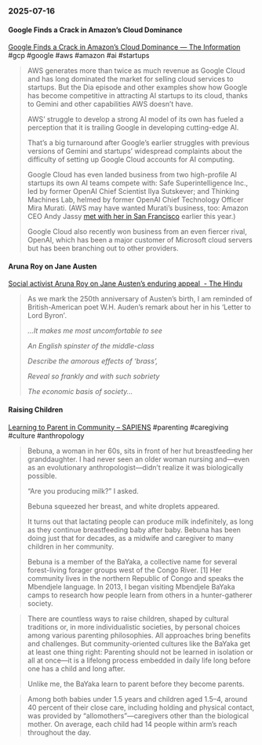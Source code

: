 ### 2025-07-16
#### Google Finds a Crack in Amazon’s Cloud Dominance
[Google Finds a Crack in Amazon’s Cloud Dominance — The Information](https://www.theinformation.com/articles/google-finds-crack-amazons-cloud-dominance?rc=arnbfe) #gcp #google #aws #amazon #ai  #startups 

> AWS generates more than twice as much revenue as Google Cloud and has long dominated the market for selling cloud services to startups. But the Dia episode and other examples show how Google has become competitive in attracting AI startups to its cloud, thanks to Gemini and other capabilities AWS doesn’t have.
> 
> AWS’ struggle to develop a strong AI model of its own has fueled a perception that it is trailing Google in developing cutting-edge AI.
> 
> That’s a big turnaround after Google’s earlier struggles with previous versions of Gemini and startups’ widespread complaints about the difficulty of setting up Google Cloud accounts for AI computing.
> 
> Google Cloud has even landed business from two high-profile AI startups its own AI teams compete with: Safe Superintelligence Inc., led by former OpenAI Chief Scientist Ilya Sutskever; and Thinking Machines Lab, helmed by former OpenAI Chief Technology Officer Mira Murati. (AWS may have wanted Murati’s business, too: Amazon CEO Andy Jassy [met with her in San Francisco](https://www.theinformation.com/articles/ex-openai-cto-muratis-startup-plans-compete-openai-others?rc=c48ukx) earlier this year.)
> 
> Google Cloud also recently won business from an even fiercer rival, OpenAI, which has been a major customer of Microsoft cloud servers but has been branching out to other providers.

#### Aruna Roy on Jane Austen
[Social activist Aruna Roy on Jane Austen’s enduring appeal  - The Hindu](https://www.thehindu.com/books/jane-austen-250-years-pride-and-prejudice-adaptations-influence-aruna-roy/article69782604.ece?pnespid=suhiAy1JKKhF2OKdpD.uTJzR4w2jS54tNbKukbMxp0Bm4q8_sdtySpPqAeMpm1PORjGFB46p7g) 

> As we mark the 250th anniversary of Austen’s birth, I am reminded of British-American poet W.H. Auden’s remark about her in his ‘Letter to Lord Byron’_._
> 
> _…It makes me most uncomfortable to see_
> 
> _An English spinster of the middle-class_
> 
> _Describe the amorous effects of ‘brass’,_
> 
> _Reveal so frankly and with such sobriety_
> 
> _The economic basis of society…_

#### Raising Children
[Learning to Parent in Community – SAPIENS](https://www.sapiens.org/biology/to-raise-children-we-must-first-raise-parents/) #parenting #caregiving #culture #anthropology 

> Bebuna, a woman in her 60s, sits in front of her hut breastfeeding her granddaughter. I had never seen an older woman nursing and—even as an evolutionary anthropologist—didn’t realize it was biologically possible.
> 
> “Are you producing milk?” I asked.
> 
> Bebuna squeezed her breast, and white droplets appeared.
> 
> It turns out that lactating people can produce milk indefinitely, as long as they continue breastfeeding baby after baby. Bebuna has been doing just that for decades, as a midwife and caregiver to many children in her community.
>
> Bebuna is a member of the BaYaka, a collective name for several forest-living forager groups west of the Congo River. [1] Her community lives in the northern Republic of Congo and speaks the Mbendjele language. In 2013, I began visiting Mbendjele BaYaka camps to research how people learn from others in a hunter-gatherer society.

> There are countless ways to raise children, shaped by cultural traditions or, in more individualistic societies, by personal choices among various parenting philosophies. All approaches bring benefits and challenges. But community-oriented cultures like the BaYaka get at least one thing right: Parenting should not be learned in isolation or all at once—it is a lifelong process embedded in daily life long before one has a child and long after.
> 
> Unlike me, the BaYaka learn to parent before they become parents.

> Among both babies under 1.5 years and children aged 1.5–4, around 40 percent of their close care, including holding and physical contact, was provided by “allomothers”—caregivers other than the biological mother. On average, each child had 14 people within arm’s reach throughout the day.
